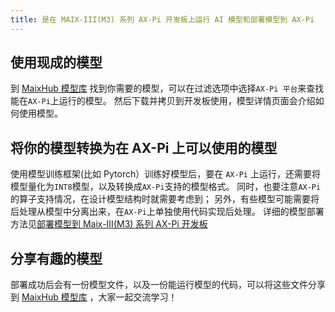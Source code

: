 ```yaml
---
title: 是在 MAIX-III(M3) 系列 AX-Pi 开发板上运行 AI 模型和部署模型到 AX-Pi
---
```



## 使用现成的模型

到 [MaixHub 模型库](https://maixhub.com/model/zoo) 找到你需要的模型，可以在过滤选项中选择`AX-Pi 平台`来查找能在`AX-Pi`上运行的模型。
然后下载并拷贝到开发板使用，模型详情页面会介绍如何使用模型。

## 将你的模型转换为在 AX-Pi 上可以使用的模型

使用模型训练框架(比如 Pytorch）训练好模型后，要在 `AX-Pi` 上运行，还需要将模型量化为`INT8`模型，以及转换成`AX-Pi`支持的模型格式。
同时，也要注意`AX-Pi`的算子支持情况，在设计模型结构时就需要考虑到；
另外，有些模型可能需要将后处理从模型中分离出来，在`AX-Pi`上单独使用代码实现后处理。
详细的模型部署方法见[部署模型到 Maix-III(M3) 系列 AX-Pi 开发板](/ai/zh/deploy/ax-pi.html)

## 分享有趣的模型

部署成功后会有一份模型文件，以及一份能运行模型的代码，可以将这些文件分享到 [MaixHub 模型库](https://maixhub.com/model/zoo) ，大家一起交流学习！

